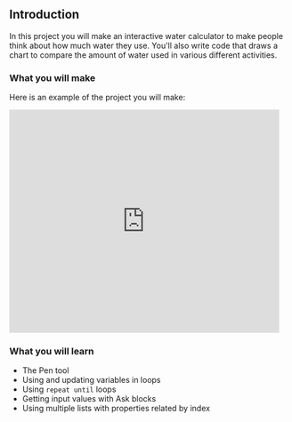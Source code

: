 ## Introduction

In this project you will make an interactive water calculator to make people think about how much water they use. You'll also write code that draws a chart to compare the amount of water used in various different activities.

### What you will make

Here is an example of the project you will make:

<div class="scratch-preview">
  <iframe allowtransparency="true" width="485" height="402" src="https://scratch.mit.edu/projects/embed/218035688/?autostart=false" frameborder="0"></iframe>
</div>


### What you will learn

+ The Pen tool
+ Using and updating variables in loops
+ Using `repeat until` loops
+ Getting input values with Ask blocks
+ Using multiple lists with properties related by index
